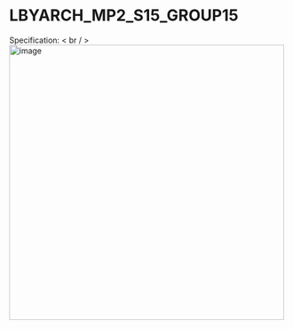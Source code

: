 # LBYARCH_MP2_S15_GROUP15
Specification: < br / >
<img width="495" alt="image" src="https://github.com/user-attachments/assets/02a0e2c2-b4db-4208-bb6d-1c64ce8a64fb">
